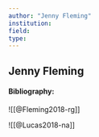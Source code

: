```yaml
---
author: "Jenny Fleming"
institution:
field:
type:
---
```


## Jenny Fleming
#### Bibliography:

![[@Fleming2018-rg]]

![[@Lucas2018-na]]